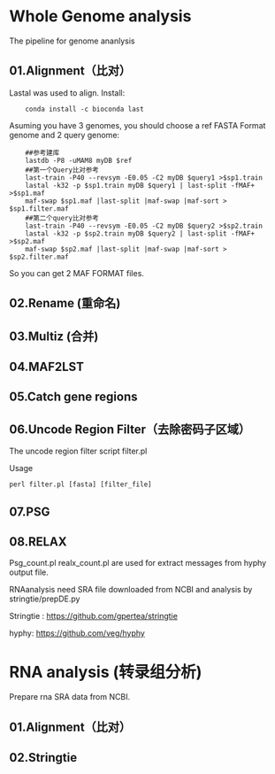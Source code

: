 # Whole Genome analysis

The pipeline for genome ananlysis

## 01.Alignment（比对）

Lastal was used to align. Install:

        conda install -c bioconda last
        
Asuming you have 3 genomes, you should choose a ref FASTA Format genome and 2 query genome:

        ##参考建库
        lastdb -P8 -uMAM8 myDB $ref
        ##第一个Query比对参考
        last-train -P40 --revsym -E0.05 -C2 myDB $query1 >$sp1.train
        lastal -k32 -p $sp1.train myDB $query1 | last-split -fMAF+ >$sp1.maf
        maf-swap $sp1.maf |last-split |maf-swap |maf-sort > $sp1.filter.maf
        ##第二个query比对参考
        last-train -P40 --revsym -E0.05 -C2 myDB $query2 >$sp2.train
        lastal -k32 -p $sp2.train myDB $query2 | last-split -fMAF+ >$sp2.maf
        maf-swap $sp2.maf |last-split |maf-swap |maf-sort > $sp2.filter.maf
        
So you can get 2 MAF FORMAT files.

## 02.Rename (重命名)

## 03.Multiz (合并)

## 04.MAF2LST

## 05.Catch gene regions

## 06.Uncode Region Filter（去除密码子区域）
The uncode region filter script filter.pl

Usage 

    perl filter.pl [fasta] [filter_file]

## 07.PSG

## 08.RELAX

Psg_count.pl realx_count.pl are used for extract messages from hyphy output file.

RNAanalysis need SRA file downloaded from NCBI and analysis by stringtie/prepDE.py

Stringtie : https://github.com/gpertea/stringtie

hyphy: https://github.com/veg/hyphy

 #  RNA analysis (转录组分析)
 
 Prepare rna SRA data from NCBI.
 
 ## 01.Alignment（比对）
 
 ## 02.Stringtie


